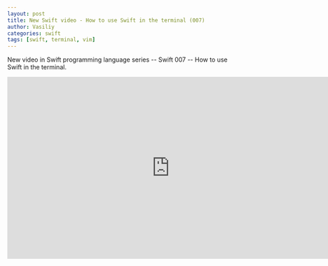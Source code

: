 ```yaml
---
layout: post
title: New Swift video - How to use Swift in the terminal (007)
author: Vasiliy
categories: swift
tags: [swift, terminal, vim]
---
```


New video in Swift programming language series -- Swift 007 -- How to use Swift in the terminal.

<iframe width="740" height="416" src="https://www.youtube.com/embed/Qmvlu49mdeI" frameborder="0" allow="accelerometer; autoplay; encrypted-media; gyroscope; picture-in-picture" allowfullscreen></iframe>
